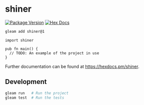 # shiner

[![Package Version](https://img.shields.io/hexpm/v/shiner)](https://hex.pm/packages/shiner)
[![Hex Docs](https://img.shields.io/badge/hex-docs-ffaff3)](https://hexdocs.pm/shiner/)

```sh
gleam add shiner@1
```
```gleam
import shiner

pub fn main() {
  // TODO: An example of the project in use
}
```

Further documentation can be found at <https://hexdocs.pm/shiner>.

## Development

```sh
gleam run   # Run the project
gleam test  # Run the tests
```
